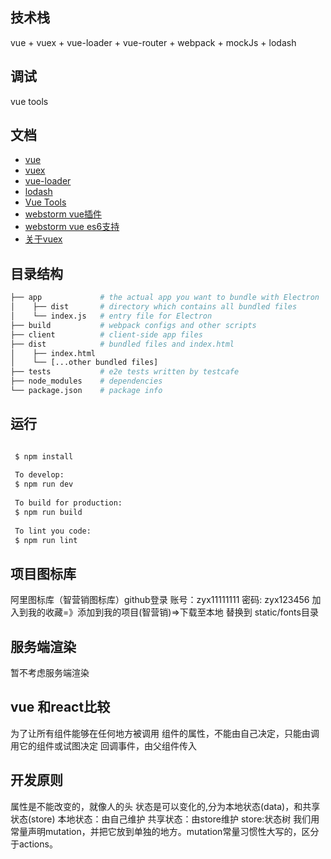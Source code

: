  ## 技术栈
 vue + vuex + vue-loader + vue-router + webpack + mockJs + lodash
 
 ## 调试
 vue tools
 
 ## 文档
- [vue](https://cn.vuejs.org/v2/guide/)
- [vuex](https://vuex.vuejs.org/zh-cn/state.html)
- [vue-loader](http://vue-loader.vuejs.org/en/)
- [lodash](http://lodashjs.com/docs/)
- [Vue Tools](https://github.com/vuejs/vue-devtools) 
- [webstorm vue插件](http://www.cnblogs.com/ssrsblogs/p/6231981.html) 
- [webstorm vue es6支持](http://www.cnblogs.com/xuange306/p/6175680.html)  
- [关于vuex](https://github.com/huangtubiao/vuex-example) 
 

## 目录结构

```bash
├── app             # the actual app you want to bundle with Electron
│    ├── dist       # directory which contains all bundled files
│    └── index.js   # entry file for Electron
├── build           # webpack configs and other scripts
├── client          # client-side app files
├── dist            # bundled files and index.html
│    ├── index.html
│    └── [...other bundled files]  
├── tests           # e2e tests written by testcafe 
├── node_modules    # dependencies
└── package.json    # package info
```
## 运行
```bash

 $ npm install 
 
 To develop:
 $ npm run dev
 
 To build for production:
 $ npm run build
 
 To lint you code:
 $ npm run lint
```
 
## 项目图标库

阿里图标库（智营销图标库）github登录
账号：zyx11111111
密码: zyx123456
加入到我的收藏=》添加到我的项目(智营销)=>下载至本地
替换到 static/fonts目录 

 

## 服务端渲染
 暂不考虑服务端渲染

## vue 和react比较
为了让所有组件能够在任何地方被调用
组件的属性，不能由自己决定，只能由调用它的组件或试图决定
回调事件，由父组件传入

## 开发原则
属性是不能改变的，就像人的头
状态是可以变化的,分为本地状态(data)，和共享状态(store)
本地状态：由自己维护
共享状态：由store维护
store:状态树
我们用常量声明mutation，并把它放到单独的地方。mutation常量习惯性大写的，区分于actions。
 
 

